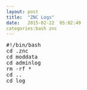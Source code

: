 ```yaml
---
layout: post
title:  "ZNC Logs"
date:   2015-02-22  05:02:49
categories:bash znc
---
```

<pre>
#!/bin/bash
cd .znc
cd moddata
cd adminlog
rm -rf *
cd ..
cd log
</pre>
